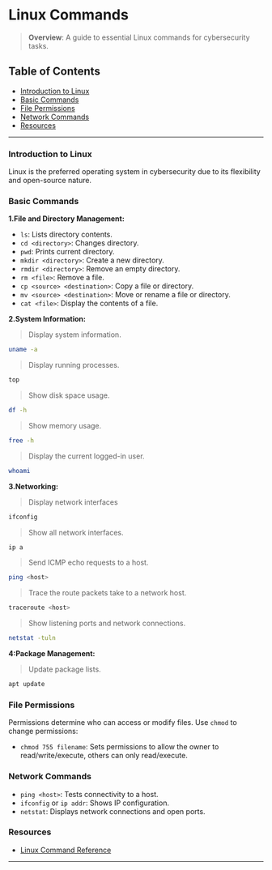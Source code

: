 # Linux Commands

> **Overview**: A guide to essential Linux commands for cybersecurity tasks.

## Table of Contents
- [Introduction to Linux](#introduction-to-linux)
- [Basic Commands](#basic-commands)
- [File Permissions](#file-permissions)
- [Network Commands](#network-commands)
- [Resources](#resources)

---

### Introduction to Linux
Linux is the preferred operating system in cybersecurity due to its flexibility and open-source nature. 

### Basic Commands
**1.File and Directory Management:**
- `ls`: Lists directory contents.
- `cd <directory>`: Changes directory.
- `pwd`: Prints current directory.
- `mkdir <directory>`: Create a new directory.
- `rmdir <directory>`: Remove an empty directory.
- `rm <file>`: Remove a file.
- `cp <source> <destination>`: Copy a file or directory.
- `mv <source> <destination>`: Move or rename a file or directory.
- `cat <file>`: Display the contents of a file.

**2.System Information:**
>Display system information.
```bash
uname -a
```
>Display running processes.
```bash
top
```
>Show disk space usage.
```bash
df -h
```
>Show memory usage.
```bash
free -h
```
>Display the current logged-in user.
```bash
whoami
```
**3.Networking:**
>Display network interfaces 
```bash
ifconfig
```
>Show all network interfaces.
```bash
ip a
```
>Send ICMP echo requests to a host.
```bash
ping <host>
```
>Trace the route packets take to a network host.
```bash
traceroute <host>
```
>Show listening ports and network connections.
```bash
netstat -tuln
```
**4:Package Management:**
>Update package lists.
```bash
apt update
```

### File Permissions
Permissions determine who can access or modify files. Use `chmod` to change permissions:
- `chmod 755 filename`: Sets permissions to allow the owner to read/write/execute, others can only read/execute.

### Network Commands
- `ping <host>`: Tests connectivity to a host.
- `ifconfig` or `ip addr`: Shows IP configuration.
- `netstat`: Displays network connections and open ports.

### Resources
- [Linux Command Reference](https://linuxcommand.org/)

---


